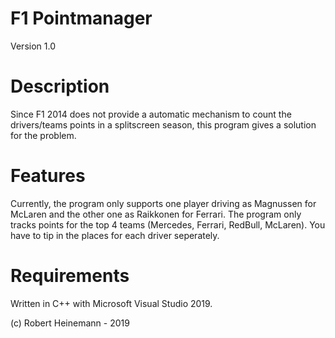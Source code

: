 # F1 Pointmanager
 Version 1.0
 
# Description
 Since F1 2014 does not provide a automatic mechanism to count the drivers/teams points in a splitscreen season, this program gives        a solution for the problem.
 
# Features
 Currently, the program only supports one player driving as Magnussen for McLaren and the other one as Raikkonen for Ferrari.
 The program only tracks points for the top 4 teams (Mercedes, Ferrari, RedBull, McLaren).
 You have to tip in the places for each driver seperately.
 
# Requirements
 Written in C++ with Microsoft Visual Studio 2019.
 
 (c) Robert Heinemann - 2019
